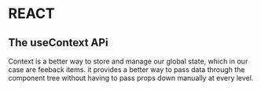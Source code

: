 # REACT ##
## The useContext APi
Context is a better way to store and manage our global state, which in our case are feeback items.
it provides a better way to pass data through the component tree without having to pass props down
manually at every level.
